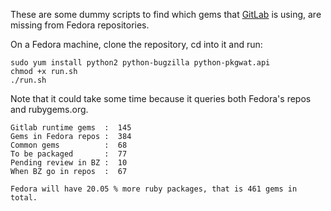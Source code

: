 These are some dummy scripts to find which gems that [GitLab][gitlab] is using, are missing from Fedora repositories.

On a Fedora machine, clone the repository, cd into it and run:

```  
sudo yum install python2 python-bugzilla python-pkgwat.api
chmod +x run.sh
./run.sh
```

Note that it could take some time because it queries both Fedora's repos and rubygems.org.

```
Gitlab runtime gems  :  145
Gems in Fedora repos :  384
Common gems          :  68
To be packaged       :  77
Pending review in BZ :  10
When BZ go in repos  :  67

Fedora will have 20.05 % more ruby packages, that is 461 gems in total.
```

[gitlab]: https://github.com/gitlabhq/gitlabhq
